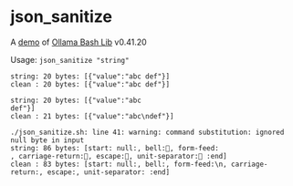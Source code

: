 # json_sanitize

A [demo](../README.md#demos) of [Ollama Bash Lib](https://github.com/attogram/ollama-bash-lib) v0.41.20

Usage: `json_sanitize "string"`


```
string: 20 bytes: [{"value":"abc def"}]
clean : 20 bytes: [{"value":"abc def"}]
```

```
string: 20 bytes: [{"value":"abc
def"}]
clean : 21 bytes: [{"value":"abc\ndef"}]
```

```
./json_sanitize.sh: line 41: warning: command substitution: ignored null byte in input
string: 86 bytes: [start: null:, bell:, form-feed:
, carriage-return:, escape:, unit-separator: :end]
clean : 83 bytes: [start: null:, bell:, form-feed:\n, carriage-return:, escape:, unit-separator: :end]
```
